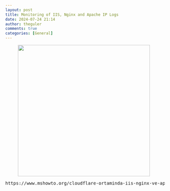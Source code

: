 ```yaml
---
layout: post
title: Monitoring of IIS, Nginx and Apache IP Logs
date: 2024-07-24 21:14
author: theguler
comments: true
categories: [General]
---
```

<!-- wp:image {"id":6988,"width":"417px","height":"auto","sizeSlug":"large","linkDestination":"none"} -->
<figure class="wp-block-image size-large is-resized"><img src="https://theguler.wordpress.com/wp-content/uploads/2023/05/log-analysis.webp?w=1024" alt="" class="wp-image-6988" style="width:417px;height:auto" /></figure>
<!-- /wp:image -->

<!-- wp:preformatted -->
<pre class="wp-block-preformatted">https://www.mshowto.org/cloudflare-ortaminda-iis-nginx-ve-apache-orjinal-ziyaretci-ip-log-kaydinin-tutulmasi.html</pre>
<!-- /wp:preformatted -->

<!-- wp:paragraph -->
<p></p>
<!-- /wp:paragraph -->

